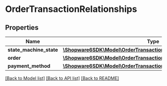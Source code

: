 # OrderTransactionRelationships

## Properties
Name | Type | Description | Notes
------------ | ------------- | ------------- | -------------
**state_machine_state** | [**\Shopware6SDK\Model\OrderTransactionRelationshipsStateMachineState**](OrderTransactionRelationshipsStateMachineState.md) |  | [optional] 
**order** | [**\Shopware6SDK\Model\OrderTransactionRelationshipsOrder**](OrderTransactionRelationshipsOrder.md) |  | [optional] 
**payment_method** | [**\Shopware6SDK\Model\OrderTransactionRelationshipsPaymentMethod**](OrderTransactionRelationshipsPaymentMethod.md) |  | [optional] 

[[Back to Model list]](../../README.md#documentation-for-models) [[Back to API list]](../../README.md#documentation-for-api-endpoints) [[Back to README]](../../README.md)


